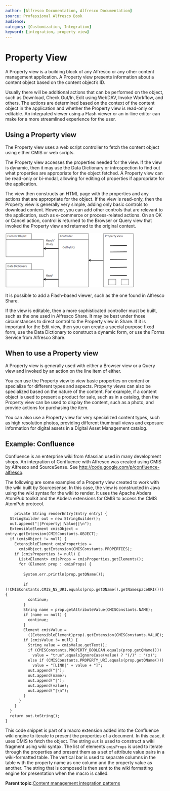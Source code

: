 ```yaml
---
author: [Alfresco Documentation, Alfresco Documentation]
source: Professional Alfresco Book
audience: 
category: [Customization, Integration]
keyword: [integration, property view]
---
```


# Property View

A Property view is a building block of any Alfresco or any other content management application. A Property view presents information about a content object based on the content object’s ID.

Usually there will be additional actions that can be performed on the object, such as Download, Check Out/In, Edit using WebDAV, Invoke Workflow, and others. The actions are determined based on the context of the content object in the application and whether the Property view is read-only or editable. An integrated viewer using a Flash viewer or an in-line editor can make for a more streamlined experience for the user.

## Using a Property view

The Property view uses a web script controller to fetch the content object using either CMIS or web scripts.

The Property view accesses the properties needed for the view. If the view is dynamic, then it may use the Data Dictionary or introspection to find out what properties are appropriate for the object fetched. A Property view can be read-only or bi-modal, allowing for editing of properties if appropriate for the application.

The view then constructs an HTML page with the properties and any actions that are appropriate for the object. If the view is read-only, then the Property view is generally very simple, adding only basic controls to download content. However, you can add other controls that are relevant to the application, such as e-commerce or process-related actions. On an OK or Cancel action, control is returned to the Browser or Query view that invoked the Property view and returned to the original context.

![](../images/17-2.png)

It is possible to add a Flash-based viewer, such as the one found in Alfresco Share.

If the view is editable, then a more sophisticated controller must be built, such as the one used in Alfresco Share. It may be best under those circumstances to direct control to the Property view in Share. If it is important for the Edit view, then you can create a special purpose fixed form, use the Data Dictionary to construct a dynamic form, or use the Forms Service from Alfresco Share.

## When to use a Property view

A Property view is generally used with either a Browser view or a Query view and invoked by an action on the line item of either.

You can use the Property view to view basic properties on content or specialize for different types and aspects. Property views can also be specialized based on the nature of the content. For example, if a content object is used to present a product for sale, such as in a catalog, then the Property view can be used to display the content, such as a photo, and provide actions for purchasing the item.

You can also use a Property view for very specialized content types, such as high resolution photos, providing different thumbnail views and exposure information for digital assets in a Digital Asset Management catalog.

## Example: Confluence

Confluence is an enterprise wiki from Atlassian used in many development shops. An integration of Confluence with Alfresco was created using CMIS by Alfresco and SourceSense. See http://code.google.com/p/confluence-alfresco.

The following are some examples of a Property view created to work with the wiki built by Sourcesense. In this case, the view is constructed in Java using the wiki syntax for the wiki to render. It uses the Apache Abdera AtomPub toolkit and the Abdera extensions for CMIS to access the CMIS AtomPub protocol.

```
    private String renderEntry(Entry entry) {
  StringBuilder out = new StringBuilder();
  out.append("||Property||Value||\n");
  ExtensibleElement cmisObject = entry.getExtension(CMISConstants.OBJECT);
  if (cmisObject != null) {
    ExtensibleElement cmisProperties =
      cmisObject.getExtension(CMISConstants.PROPERTIES);
    if (cmisProperties != null) {
      List<Element> cmisProps = cmisProperties.getElements();
      for (Element prop : cmisProps) {

        System.err.println(prop.getQName());

        if (!CMISConstants.CMIS_NS_URI.equals(prop.getQName().getNamespaceURI())){
          continue;
        }
        String name = prop.getAttributeValue(CMISConstants.NAME);
        if (name == null) {
          continue;
        }
        Element cmisValue =
          ((ExtensibleElement)prop).getExtension(CMISConstants.VALUE);
        if (cmisValue != null) {
          String value = cmisValue.getText();
          if (CMISConstants.PROPERTY_BOOLEAN.equals(prop.getQName()))
            value = "true".equalsIgnoreCase(value) ? "(/)" : "(x)";
          else if (CMISConstants.PROPERTY_URI.equals(prop.getQName()))
            value = "[LINK|" + value + "]";
          out.append("|");
          out.append(name);
          out.append("|");
          out.append(value);
          out.append("|\n");
        }
      }
    }
  }
  return out.toString();
}
```

This code snippet is part of a macro extension added into the Confluence wiki engine to iterate to present the properties of a document. In this case, it uses CMIS to fetch the object. The string `out` is used to construct a wiki fragment using wiki syntax. The list of elements `cmisProps` is used to iterate through the properties and present them as a set of attribute value pairs in a wiki-formatted table. The vertical bar is used to separate columns in the table with the property name as one column and the property value as another. The string that is composed is then sent to the wiki formatting engine for presentation when the macro is called.

**Parent topic:**[Content management integration patterns](../concepts/integration-patterns.md)

